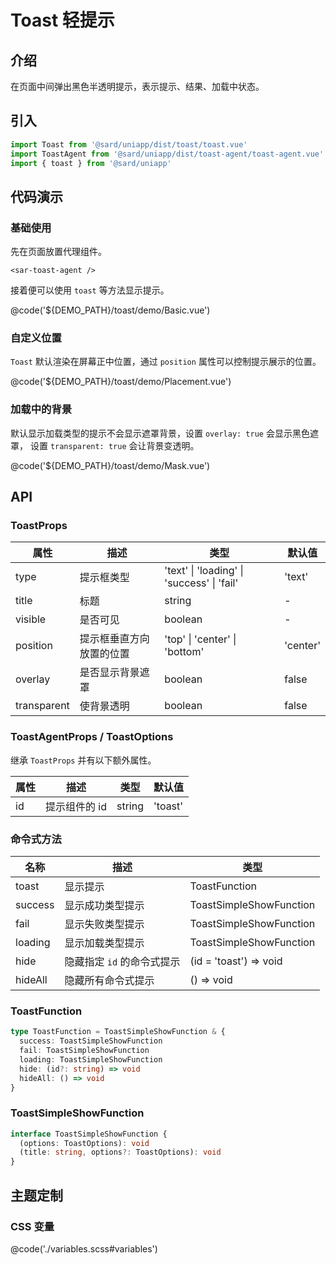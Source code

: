 # Toast 轻提示

## 介绍

在页面中间弹出黑色半透明提示，表示提示、结果、加载中状态。

## 引入

```ts
import Toast from '@sard/uniapp/dist/toast/toast.vue'
import ToastAgent from '@sard/uniapp/dist/toast-agent/toast-agent.vue'
import { toast } from '@sard/uniapp'
```

## 代码演示

### 基础使用

先在页面放置代理组件。

```tsx
<sar-toast-agent />
```

接着便可以使用 `toast` 等方法显示提示。

@code('${DEMO_PATH}/toast/demo/Basic.vue')

### 自定义位置

`Toast` 默认渲染在屏幕正中位置，通过 `position` 属性可以控制提示展示的位置。

@code('${DEMO_PATH}/toast/demo/Placement.vue')

### 加载中的背景

默认显示加载类型的提示不会显示遮罩背景，设置 `overlay: true` 会显示黑色遮罩， 设置 `transparent: true` 会让背景变透明。

@code('${DEMO_PATH}/toast/demo/Mask.vue')

## API

### ToastProps

| 属性        | 描述                     | 类型                                       | 默认值   |
| ----------- | ------------------------ | ------------------------------------------ | -------- |
| type        | 提示框类型               | 'text' \| 'loading' \| 'success' \| 'fail' | 'text'   |
| title       | 标题                     | string                                     | -        |
| visible     | 是否可见                 | boolean                                    | -        |
| position    | 提示框垂直方向放置的位置 | 'top' \| 'center' \| 'bottom'              | 'center' |
| overlay     | 是否显示背景遮罩         | boolean                                    | false    |
| transparent | 使背景透明               | boolean                                    | false    |

### ToastAgentProps / ToastOptions

继承 `ToastProps` 并有以下额外属性。

| 属性 | 描述          | 类型   | 默认值  |
| ---- | ------------- | ------ | ------- |
| id   | 提示组件的 id | string | 'toast' |

### 命令式方法

| 名称    | 描述                       | 类型                    |
| ------- | -------------------------- | ----------------------- |
| toast   | 显示提示                   | ToastFunction           |
| success | 显示成功类型提示           | ToastSimpleShowFunction |
| fail    | 显示失败类型提示           | ToastSimpleShowFunction |
| loading | 显示加载类型提示           | ToastSimpleShowFunction |
| hide    | 隐藏指定 `id` 的命令式提示 | (id = 'toast') => void  |
| hideAll | 隐藏所有命令式提示         | () => void              |

### ToastFunction

```ts
type ToastFunction = ToastSimpleShowFunction & {
  success: ToastSimpleShowFunction
  fail: ToastSimpleShowFunction
  loading: ToastSimpleShowFunction
  hide: (id?: string) => void
  hideAll: () => void
}
```

### ToastSimpleShowFunction

```ts
interface ToastSimpleShowFunction {
  (options: ToastOptions): void
  (title: string, options?: ToastOptions): void
}
```

## 主题定制

### CSS 变量

@code('./variables.scss#variables')
